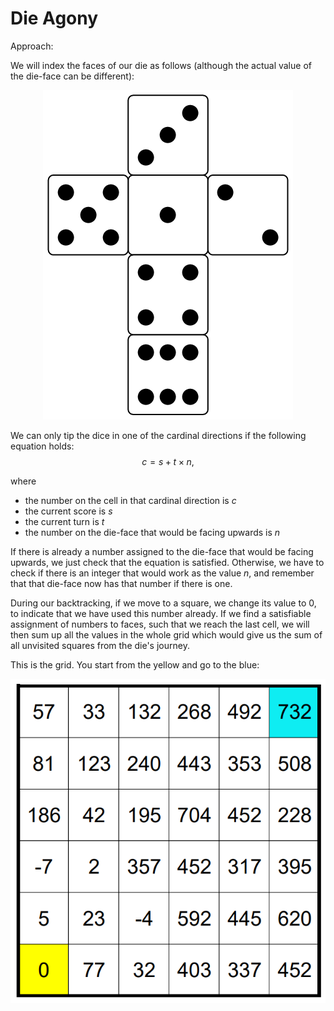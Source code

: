 # Die Agony

Approach:


We will index the faces of our die as follows 
(although the actual value of the die-face can be different):

<p align="center">
    <img src=img/die.png />
</p>

We can only tip the dice in one of the cardinal directions if the following equation holds:
$$c = s + t \times n,$$

where
- the number on the cell in that cardinal direction is $c$
- the current score is $s$
- the current turn is $t$ 
- the number on the die-face that would be facing upwards is $n$ 

If there is already a number assigned to the die-face that would be facing upwards, 
we just check that the equation is satisfied. Otherwise, we have to check if there is an integer that would work as the value $n$, and remember that that die-face now has that number if there is one.

During our backtracking, if we move to a square, we change its value to 0, to indicate that we have used this number already. If we find a satisfiable assignment of numbers to faces, such that we reach the last cell, we will then sum up all the values in the whole grid which would give us the sum of all unvisited squares from the die's journey.

This is the grid. You start from the yellow and go to the blue:

<p align="center">
    <img src=img/die-agony.png>
</p>